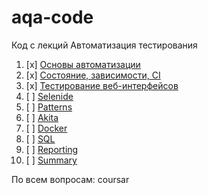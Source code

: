 # aqa-code
Код с лекций Автоматизация тестирования

1. [x] [Основы автоматизации](basics/)
1. [x] [Состояние, зависимости, CI](state/)
1. [x] [Тестирование веб-интерфейсов](web/)
1. [ ] [Selenide](selenide/)
1. [ ] [Patterns](patterns/)
1. [ ] [Akita](akita/)
1. [ ] [Docker](docker/)
1. [ ] [SQL](sql/)
1. [ ] [Reporting](reporting/)
1. [ ] [Summary](summary/)

По всем вопросам: coursar
